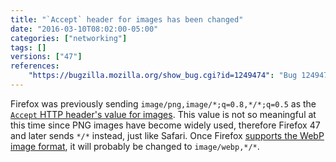 ```yaml
---
title: "`Accept` header for images has been changed"
date: "2016-03-10T08:02:00-05:00"
categories: ["networking"]
tags: []
versions: ["47"]
references:
    "https://bugzilla.mozilla.org/show_bug.cgi?id=1249474": "Bug 1249474 - Accept header sent for images prevents w3.org from serving us SVG images in W3C's style sheet"
---
```

Firefox was previously sending `image/png,image/*;q=0.8,*/*;q=0.5` as the [`Accept` HTTP header's value for images](https://developer.mozilla.org/en-US/docs/Web/HTTP/Content_negotiation#Values_for_an_image). This value is not so meaningful at this time since PNG images have become widely used, therefore Firefox 47 and later sends `*/*` instead, just like Safari. Once Firefox [supports the WebP image format](https://bugzilla.mozilla.org/show_bug.cgi?id=856375), it will probably be changed to `image/webp,*/*`.
